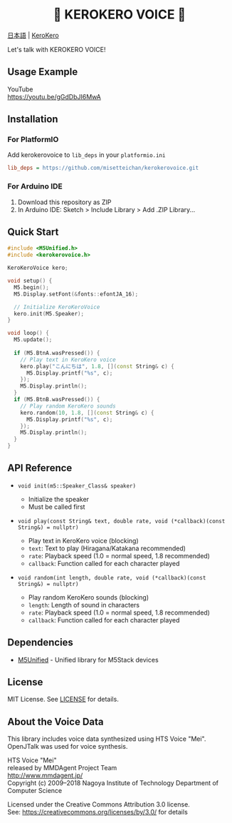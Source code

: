 # <center>🐸 KEROKERO VOICE 🐸</center>

[日本語](README_ja.md)  |  [KeroKero](README_kero.md)

Let's talk with KEROKERO VOICE!

## Usage Example

YouTube  
https://youtu.be/gGdDbJI6MwA

## Installation

### For PlatformIO

Add kerokerovoice to `lib_deps` in your `platformio.ini`

```ini
lib_deps = https://github.com/misetteichan/kerokerovoice.git
```

### For Arduino IDE

1. Download this repository as ZIP
2. In Arduino IDE: Sketch > Include Library > Add .ZIP Library...

## Quick Start

```cpp
#include <M5Unified.h>
#include <kerokerovoice.h>

KeroKeroVoice kero;

void setup() {
  M5.begin();
  M5.Display.setFont(&fonts::efontJA_16);

  // Initialize KeroKeroVoice
  kero.init(M5.Speaker);
}

void loop() {
  M5.update();
  
  if (M5.BtnA.wasPressed()) {
    // Play text in KeroKero voice
    kero.play("こんにちは", 1.8, [](const String& c) {
      M5.Display.printf("%s", c);
    });
    M5.Display.println();
  }
  if (M5.BtnB.wasPressed()) {
    // Play random KeroKero sounds
    kero.random(10, 1.8, [](const String& c) {
      M5.Display.printf("%s", c);
    });
    M5.Display.println();
  }
}
```

## API Reference

- `void init(m5::Speaker_Class& speaker)`
  - Initialize the speaker
  - Must be called first

- `void play(const String& text, double rate, void (*callback)(const String&) = nullptr)`
  - Play text in KeroKero voice (blocking)
  - `text`: Text to play (Hiragana/Katakana recommended)
  - `rate`: Playback speed (1.0 = normal speed, 1.8 recommended)
  - `callback`: Function called for each character played

- `void random(int length, double rate, void (*callback)(const String&) = nullptr)`
  - Play random KeroKero sounds (blocking)
  - `length`: Length of sound in characters
  - `rate`: Playback speed (1.0 = normal speed, 1.8 recommended)
  - `callback`: Function called for each character played

## Dependencies

- [M5Unified](https://github.com/m5stack/M5Unified) - Unified library for M5Stack devices

## License

MIT License. See [LICENSE](LICENSE) for details.

## About the Voice Data

This library includes voice data synthesized using HTS Voice "Mei".
OpenJTalk was used for voice synthesis.

HTS Voice "Mei"  
released by MMDAgent Project Team  
http://www.mmdagent.jp/  
Copyright (c) 2009–2018  Nagoya Institute of Technology Department of Computer Science  

Licensed under the Creative Commons Attribution 3.0 license.  
See: https://creativecommons.org/licenses/by/3.0/ for details
